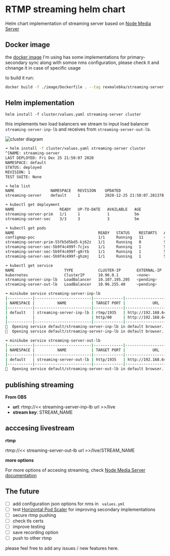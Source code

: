 # RTMP streaming helm chart

Helm chart implementation of streaming server based on [Node Media Server](https://github.com/illuspas/Node-Media-Server)

## Docker image

the [docker image](https://hub.docker.com/repository/docker/rexmalebka/streaming-server) I'm using has some implementations for primary-secondary sync along with somoe nms configuration, please check it and chnange it in case of specific usage

to build it run:

```bash
docker build -f ./image/Dockerfile . --tag rexmalebka/streaming-server
```

## Helm implementation

```helm install -f cluster/values.yaml streaming-server cluster```

this implements two load balancers we stream to input load balancer `streaming-server-inp-lb` and receives from `streaming-server-out-lb`.

![cluster diagram](./diagram.png)

```bash
➜ helm install -f cluster/values.yaml streaming-server cluster
^[NAME: streaming-server
LAST DEPLOYED: Fri Dec 25 21:50:07 2020
NAMESPACE: default
STATUS: deployed
REVISION: 1
TEST SUITE: None
```

```bash
➜ helm list
NAME            	NAMESPACE	REVISION	UPDATED                             	STATUS  	CHART                  	APP VERSION
streaming-server	default  	1       	2020-12-25 21:50:07.281378 -0600 CST	deployed	streaming-cluster-0.1.0	1.16.0
```

```bash
➜ kubectl get deployment
NAME                    READY   UP-TO-DATE   AVAILABLE   AGE
streaming-server-prim   1/1     1            1           5m
streaming-server-sec    3/3     3            3           5m
```

```bash
➜ kubectl get pods
NAME                                     READY   STATUS    RESTARTS   AGE
configmap-poc                            1/1     Running   11         42d
streaming-server-prim-55fb5d5bd5-kj62z   1/1     Running   0          5m51s
streaming-server-sec-5b9f4c499f-7cjxs    1/1     Running   1          5m51s
streaming-server-sec-5b9f4c499f-g8rtb    1/1     Running   1          5m51s
streaming-server-sec-5b9f4c499f-ghzmj    1/1     Running   1          5m51s
```

```bash
➜ kubectl get service
NAME                      TYPE           CLUSTER-IP       EXTERNAL-IP   PORT(S)                       AGE
kubernetes                ClusterIP      10.96.0.1        <none>        443/TCP                       56d
streaming-server-inp-lb   LoadBalancer   10.107.195.205   <pending>     1935:30267/TCP,80:31145/TCP   6m8s
streaming-server-out-lb   LoadBalancer   10.96.255.40     <pending>     1935:32384/TCP                6m8s
```


```bash
➜ minikube service streaming-server-inp-lb
|-----------|-------------------------|-------------|---------------------------|
| NAMESPACE |          NAME           | TARGET PORT |            URL            |
|-----------|-------------------------|-------------|---------------------------|
| default   | streaming-server-inp-lb | rtmp/1935   | http://192.168.64.2:30267 |
|           |                         | http/80     | http://192.168.64.2:31145 |
|-----------|-------------------------|-------------|---------------------------|
🎉  Opening service default/streaming-server-inp-lb in default browser...
🎉  Opening service default/streaming-server-inp-lb in default browser...
```

```bash
➜ minikube service streaming-server-out-lb
|-----------|-------------------------|-------------|---------------------------|
| NAMESPACE |          NAME           | TARGET PORT |            URL            |
|-----------|-------------------------|-------------|---------------------------|
| default   | streaming-server-out-lb | http/1935   | http://192.168.64.2:32384 |
|-----------|-------------------------|-------------|---------------------------|
🎉  Opening service default/streaming-server-out-lb in default browser...
```

## publishing streaming 

**From OBS**

- __url__: rtmp://<< streaming-server-inp-lb url >>/live
- __stream key__: STREAM_NAME

## acccesing livestream

**rtmp**

rtmp://<< streaming-server-out-lb url >>/live/STREAM_NAME

**more options**

For more options of accesing streaming, check [Node Media Server documentation](https://github.com/illuspas/Node-Media-Server#accessing-the-live-stream)

## The future

- [ ] add configuration json options for  nms in ` values.yml` 
- [ ] test [Horizontal Pod Scaler](https://kubernetes.io/docs/tasks/run-application/horizontal-pod-autoscale/#:~:text=The%20Horizontal%20Pod%20Autoscaler%20automatically,other%20application%2Dprovided%20metrics) for improving secondary implementations
- [ ] secure rtmp pushing
- [ ] check tls certs
- [ ] improve testing
- [ ] save recording option
- [ ] push to other rtmp 

please feel free to add any issues / new features here.


